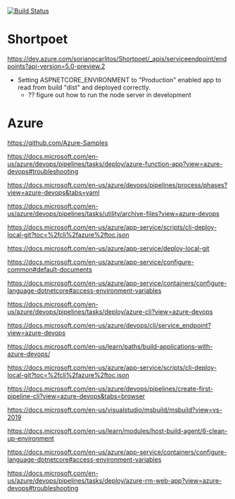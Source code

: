 [![Build Status](https://dev.azure.com/sorianocarlitos/Shortpoet/_apis/build/status/shortpoet.Shortpoet?branchName=master)](https://dev.azure.com/sorianocarlitos/Shortpoet/_build/latest?definitionId=1&branchName=base)

# Shortpoet

https://dev.azure.com/sorianocarlitos/Shortpoet/_apis/serviceendpoint/endpoints?api-version=5.0-preview.2

- Setting ASPNETCORE_ENVIRONMENT to "Production" enabled app to read from build "dist" and deployed correctly.  
    - ?? figure out how to run the node server in development

# Azure
https://github.com/Azure-Samples

https://docs.microsoft.com/en-us/azure/devops/pipelines/tasks/deploy/azure-function-app?view=azure-devops#troubleshooting

https://docs.microsoft.com/en-us/azure/devops/pipelines/process/phases?view=azure-devops&tabs=yaml

https://docs.microsoft.com/en-us/azure/devops/pipelines/tasks/utility/archive-files?view=azure-devops

https://docs.microsoft.com/en-us/azure/app-service/scripts/cli-deploy-local-git?toc=%2fcli%2fazure%2ftoc.json

https://docs.microsoft.com/en-us/azure/app-service/deploy-local-git

https://docs.microsoft.com/en-us/azure/app-service/configure-common#default-documents

https://docs.microsoft.com/en-us/azure/app-service/containers/configure-language-dotnetcore#access-environment-variables

https://docs.microsoft.com/en-us/azure/devops/pipelines/tasks/deploy/azure-cli?view=azure-devops

https://docs.microsoft.com/en-us/azure/devops/cli/service_endpoint?view=azure-devops

https://docs.microsoft.com/en-us/learn/paths/build-applications-with-azure-devops/

https://docs.microsoft.com/en-us/azure/app-service/scripts/cli-deploy-local-git?toc=%2fcli%2fazure%2ftoc.json

https://docs.microsoft.com/en-us/azure/devops/pipelines/create-first-pipeline-cli?view=azure-devops&tabs=browser

https://docs.microsoft.com/en-us/visualstudio/msbuild/msbuild?view=vs-2019

https://docs.microsoft.com/en-us/learn/modules/host-build-agent/6-clean-up-environment

https://docs.microsoft.com/en-us/azure/app-service/containers/configure-language-dotnetcore#access-environment-variables

https://docs.microsoft.com/en-us/azure/devops/pipelines/tasks/deploy/azure-rm-web-app?view=azure-devops#troubleshooting

